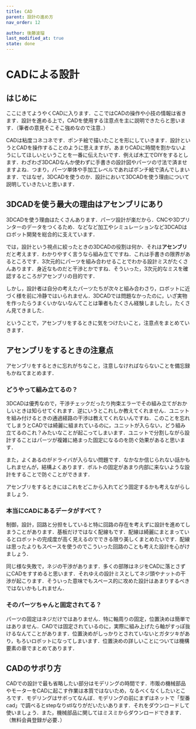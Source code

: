 ```yaml
---
title: CAD
parent: 設計の進め方
nav_order: 12

author: 後藤波瑠
last_modified_at: true
state: done
---
```


# **CADによる設計**
## はじめに
ここにきてようやくCADに入ります．ここではCADの操作や小技の情報は省きます．設計を進める上で，CADを使用する注意点を主に説明できたらと思います．（筆者の意見そこそこ強めなので注意．）

CADは粘度コネコネです．ポンチ絵で描いたことを形にしていきます．設計というとCADを操作することのように思えますが，あまりCADに時間を割かないようにしてほしいということを一番に伝えたいです．例えば木工でDIYをするとします．わざわざ3DCADなんか使わずに手書きの設計図やパーツの寸法で済ませますよね．つまり，パーツ単体や手加工レベルであればポンチ絵で済んでしまいます．ではなぜ，3DCADを使うのか．設計において3DCADを使う理由について説明していきたいと思います．

## 3DCADを使う最大の理由は**アセンブリ**にあり
3DCADを使う理由はたくさんあります．パーツ設計が楽だから．CNCや3Dプリンターのデータをつくるため．などなど加工やシミュレーションなど3DCADはロボット開発を総合的に支えています．

では，設計という視点に絞ったときの3DCADの役割は何か．それは**アセンブリ**だと考えます．わかりやすく言うなら組み立てですね．これは手書きの限界があるところです．3次元的にパーツを組み合わせることでわかる設計ミスがたくさんあります．身近なものだと干渉とかですね．そういった，3次元的なミスを確認するところがアセンブリの目的です．

しかし，設計者は自分の考えたパーツたちが次々と組み合わさり，ロボットに近づく様を前に冷静ではいられません．3DCADでは問題なかったのに，いざ実物を作ったらうまくいかないなんてことは筆者もたくさん経験しましたし，たくさん見てきました．

ということで，アセンブリをするときに気をつけたいこと，注意点をまとめていきます．

## アセンブリをするときの注意点
アセンブリをするときに忘れがちなこと，注意しなければならないことを備忘録もかねてまとめます．
### どうやって組み立てるの？
3DCADは優秀なので，干渉チェックだったり拘束エラーでその組み立てがおかしいときは知らせてくれます．逆にいうとこれしか教えてくれません．ユニットを組み付けるときの通過経路の干渉は教えてくれないんですね．このことを忘れてしまうとCADでは綺麗に組まれているのに，ユニットが入らない，どう組み立てるのこれ？みたいなことが起こってしまいます．ユニットで分割しながら設計することはパーツが複雑に絡まった固定になるのを防ぐ効果があると思います．

また，よくあるのがドライバが入らない問題です．なかなか信じられない話かもしれませんが，結構よくあります．ボルトの固定があまり内部に来ないような設計をすることで防ぐことができます．

アセンブリをするときにはこれをどこから入れてどう固定するかも考えながらしましょう．

### 本当にCADにあるデータがすべて？
制御，設計，回路と分担をしていると特に回路の存在を考えずに設計を進めてしまうことがあります．基板だけではなく配線もです．配線は綺麗にまとまっているとロボットの完成度が高く見えるのでできる限り美しくまとめたいです．配線は思ったよりもスペースを使うのでこういった回路のことも考えた設計を心がけましょう．

同じ様な失敗で，ネジの干渉があります．多くの部隊はネジをCADに落とさずにCADをすすめると思います．それゆえの設計ミスとしてネジ頭やナットの干渉が起こります．そういった意味でもスペース的に攻めた設計はあまりするべきではないかもしれません．


### そのパーツちゃんと固定されてる？
パーツの固定はネジだけではありません．特に軸周りの固定，位置決めは簡単ではありません．CADでは固定されているのに，実際に組み上げたら軸がすっぽ抜けるなんてことがあります．位置決めがしっかりとされていないとガタツキがあり，もろいロボットになってしまいます．位置決めの詳しいことについては機構要素の章でまとめてあります．


## CADのサボり方
CADでの設計で最も省略したい部分はモデリングの時間です．市販の機械部品やモーターをCADに起こす作業は本質ではないため，なるべくなくしたいところです．モデリングはサボってなんぼ．モデリングの前にまずはネットで「型番　cad」で調べるとstepなりstlなりがだいたいあります．それをダウンロードして使いましょう．また，機械部品に関してはミスミからダウンロードできます．（無料会員登録が必要．）

